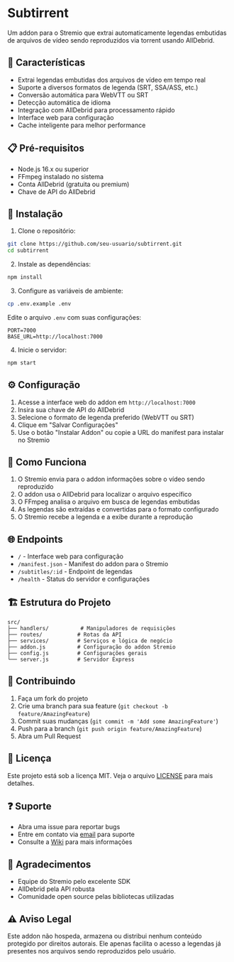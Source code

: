 # Subtirrent

Um addon para o Stremio que extrai automaticamente legendas embutidas de arquivos de vídeo sendo reproduzidos via torrent usando AllDebrid.

## 🌟 Características

- Extrai legendas embutidas dos arquivos de vídeo em tempo real
- Suporte a diversos formatos de legenda (SRT, SSA/ASS, etc.)
- Conversão automática para WebVTT ou SRT
- Detecção automática de idioma
- Integração com AllDebrid para processamento rápido
- Interface web para configuração
- Cache inteligente para melhor performance

## 📋 Pré-requisitos

- Node.js 16.x ou superior
- FFmpeg instalado no sistema
- Conta AllDebrid (gratuita ou premium)
- Chave de API do AllDebrid

## 🚀 Instalação

1. Clone o repositório:
```bash
git clone https://github.com/seu-usuario/subtirrent.git
cd subtirrent
```

2. Instale as dependências:
```bash
npm install
```

3. Configure as variáveis de ambiente:
```bash
cp .env.example .env
```

Edite o arquivo `.env` com suas configurações:
```env
PORT=7000
BASE_URL=http://localhost:7000
```

4. Inicie o servidor:
```bash
npm start
```

## ⚙️ Configuração

1. Acesse a interface web do addon em `http://localhost:7000`
2. Insira sua chave de API do AllDebrid
3. Selecione o formato de legenda preferido (WebVTT ou SRT)
4. Clique em "Salvar Configurações"
5. Use o botão "Instalar Addon" ou copie a URL do manifest para instalar no Stremio

## 🔧 Como Funciona

1. O Stremio envia para o addon informações sobre o vídeo sendo reproduzido
2. O addon usa o AllDebrid para localizar o arquivo específico
3. O FFmpeg analisa o arquivo em busca de legendas embutidas
4. As legendas são extraídas e convertidas para o formato configurado
5. O Stremio recebe a legenda e a exibe durante a reprodução

## 🌐 Endpoints

- `/` - Interface web para configuração
- `/manifest.json` - Manifest do addon para o Stremio
- `/subtitles/:id` - Endpoint de legendas
- `/health` - Status do servidor e configurações

## 🏗️ Estrutura do Projeto

```
src/
├── handlers/          # Manipuladores de requisições
├── routes/           # Rotas da API
├── services/         # Serviços e lógica de negócio
├── addon.js          # Configuração do addon Stremio
├── config.js         # Configurações gerais
└── server.js         # Servidor Express
```

## 🤝 Contribuindo

1. Faça um fork do projeto
2. Crie uma branch para sua feature (`git checkout -b feature/AmazingFeature`)
3. Commit suas mudanças (`git commit -m 'Add some AmazingFeature'`)
4. Push para a branch (`git push origin feature/AmazingFeature`)
5. Abra um Pull Request

## 📝 Licença

Este projeto está sob a licença MIT. Veja o arquivo [LICENSE](LICENSE) para mais detalhes.

## ❓ Suporte

- Abra uma issue para reportar bugs
- Entre em contato via [email](mailto:seu-email@example.com) para suporte
- Consulte a [Wiki](wiki) para mais informações

## 🙏 Agradecimentos

- Equipe do Stremio pelo excelente SDK
- AllDebrid pela API robusta
- Comunidade open source pelas bibliotecas utilizadas

## ⚠️ Aviso Legal

Este addon não hospeda, armazena ou distribui nenhum conteúdo protegido por direitos autorais. Ele apenas facilita o acesso a legendas já presentes nos arquivos sendo reproduzidos pelo usuário.